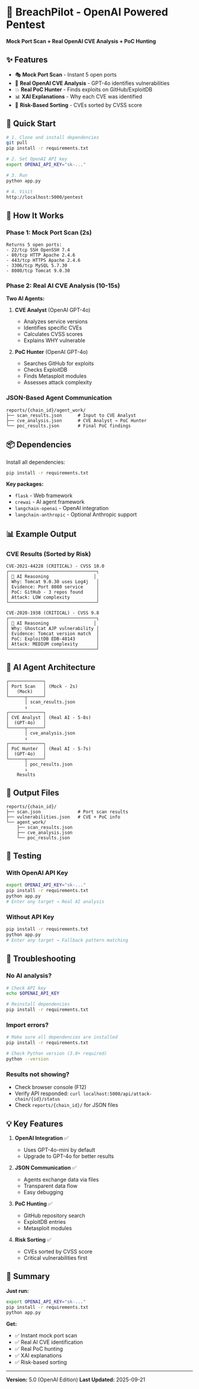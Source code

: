 # 🚀 BreachPilot - OpenAI Powered Pentest

**Mock Port Scan + Real OpenAI CVE Analysis + PoC Hunting**

## ✨ Features

- 🎭 **Mock Port Scan** - Instant 5 open ports
- 🤖 **Real OpenAI CVE Analysis** - GPT-4o identifies vulnerabilities
- 💥 **Real PoC Hunter** - Finds exploits on GitHub/ExploitDB
- 📊 **XAI Explanations** - Why each CVE was identified
- 🎯 **Risk-Based Sorting** - CVEs sorted by CVSS score

## 🔧 Quick Start

```bash
# 1. Clone and install dependencies
git pull
pip install -r requirements.txt

# 2. Set OpenAI API key
export OPENAI_API_KEY="sk-..."

# 3. Run
python app.py

# 4. Visit
http://localhost:5000/pentest
```

## 🎯 How It Works

### Phase 1: Mock Port Scan (2s)
```
Returns 5 open ports:
- 22/tcp SSH OpenSSH 7.4
- 80/tcp HTTP Apache 2.4.6
- 443/tcp HTTPS Apache 2.4.6
- 3306/tcp MySQL 5.7.30
- 8080/tcp Tomcat 9.0.30
```

### Phase 2: Real AI CVE Analysis (10-15s)

**Two AI Agents:**

1. **CVE Analyst** (OpenAI GPT-4o)
   - Analyzes service versions
   - Identifies specific CVEs
   - Calculates CVSS scores
   - Explains WHY vulnerable

2. **PoC Hunter** (OpenAI GPT-4o)
   - Searches GitHub for exploits
   - Checks ExploitDB
   - Finds Metasploit modules
   - Assesses attack complexity

### JSON-Based Agent Communication
```
reports/{chain_id}/agent_work/
├── scan_results.json      # Input to CVE Analyst
├── cve_analysis.json      # CVE Analyst → PoC Hunter
└── poc_results.json       # Final PoC findings
```

## 📦 Dependencies

Install all dependencies:
```bash
pip install -r requirements.txt
```

**Key packages:**
- `flask` - Web framework
- `crewai` - AI agent framework
- `langchain-openai` - OpenAI integration
- `langchain-anthropic` - Optional Anthropic support

## 📊 Example Output

### CVE Results (Sorted by Risk)
```
CVE-2021-44228 (CRITICAL) - CVSS 10.0
┌─────────────────────────────────┐
│ 🧠 AI Reasoning                 │
│ Why: Tomcat 9.0.30 uses Log4j   │
│ Evidence: Port 8080 service     │
│ PoC: GitHub - 3 repos found     │
│ Attack: LOW complexity          │
└─────────────────────────────────┘

CVE-2020-1938 (CRITICAL) - CVSS 9.8
┌─────────────────────────────────┐
│ 🧠 AI Reasoning                 │
│ Why: Ghostcat AJP vulnerability │
│ Evidence: Tomcat version match  │
│ PoC: ExploitDB EDB-48143        │
│ Attack: MEDIUM complexity       │
└─────────────────────────────────┘
```

## 🧠 AI Agent Architecture

```
┌─────────────┐
│ Port Scan   │ (Mock - 2s)
│   (Mock)    │
└──────┬──────┘
       │ scan_results.json
       ↓
┌─────────────┐
│ CVE Analyst │ (Real AI - 5-8s)
│  (GPT-4o)   │
└──────┬──────┘
       │ cve_analysis.json
       ↓
┌─────────────┐
│ PoC Hunter  │ (Real AI - 5-7s)
│  (GPT-4o)   │
└──────┬──────┘
       │ poc_results.json
       ↓
    Results
```

## 📁 Output Files

```
reports/{chain_id}/
├── scan.json              # Port scan results
├── vulnerabilities.json   # CVE + PoC info
└── agent_work/
    ├── scan_results.json
    ├── cve_analysis.json
    └── poc_results.json
```

## 🔬 Testing

### With OpenAI API Key
```bash
export OPENAI_API_KEY="sk-..."
pip install -r requirements.txt
python app.py
# Enter any target → Real AI analysis
```

### Without API Key
```bash
pip install -r requirements.txt
python app.py
# Enter any target → Fallback pattern matching
```

## 🐛 Troubleshooting

### No AI analysis?
```bash
# Check API key
echo $OPENAI_API_KEY

# Reinstall dependencies
pip install -r requirements.txt
```

### Import errors?
```bash
# Make sure all dependencies are installed
pip install -r requirements.txt

# Check Python version (3.8+ required)
python --version
```

### Results not showing?
- Check browser console (F12)
- Verify API responded: `curl localhost:5000/api/attack-chain/{id}/status`
- Check `reports/{chain_id}/` for JSON files

## 💡 Key Features

1. **OpenAI Integration** ✅
   - Uses GPT-4o-mini by default
   - Upgrade to GPT-4o for better results

2. **JSON Communication** ✅
   - Agents exchange data via files
   - Transparent data flow
   - Easy debugging

3. **PoC Hunting** ✅
   - GitHub repository search
   - ExploitDB entries
   - Metasploit modules

4. **Risk Sorting** ✅
   - CVEs sorted by CVSS score
   - Critical vulnerabilities first

## 🎯 Summary

**Just run:**
```bash
export OPENAI_API_KEY="sk-..."
pip install -r requirements.txt
python app.py
```

**Get:**
- ✅ Instant mock port scan
- ✅ Real AI CVE identification
- ✅ Real PoC hunting
- ✅ XAI explanations
- ✅ Risk-based sorting

---

**Version:** 5.0 (OpenAI Edition)
**Last Updated:** 2025-09-21
